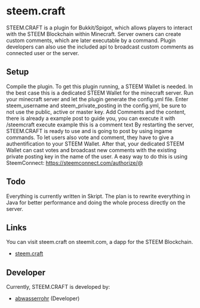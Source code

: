 # steem.craft
STEEM.CRAFT is a plugin for Bukkit/Spigot, which allows players to interact with the STEEM Blockchain within Minecraft.
Server owners can create custom comments, which are later executable by a command. Plugin developers can also use the included api to broadcast custom comments as connected user or the server.

## Setup
Compile the plugin.
To get this plugin running, a STEEM Wallet is needed. In the best case this is a dedicated STEEM Wallet for the minecraft server.
Run your minecraft server and let the plugin generate the config.yml file.
Enter steem_username and steem_private_posting in the config.yml, be sure to not use the public, active or master key.
Add Comments and the content, there is already a example post to guide you, you can execute it with /steemcraft execute example this is a comment text
By restarting the server, STEEM.CRAFT is ready to use and is going to post by using ingame commands.
To let users also vote and comment, they have to give a authentification to your STEEM Wallet. 
After that, your dedicated STEEM Wallet can cast votes and broadcast new comments with the existing private posting key in the name of the user.
A easy way to do this is using SteemConnect: https://steemconnect.com/authorize/@<your dedicated minecraft server steem wallet name>

## Todo
Everything is currently written in Skript. The plan is to rewrite everything in Java for better performance and doing the whole process directly on the server.

## Links
You can visit steem.craft on steemit.com, a dapp for the STEEM Blockchain.
* [steem.craft](https://steemit.com/@steem.craft)

## Developer
Currently, STEEM.CRAFT is developed by:
* [abwasserrohr](https://github.com/abwasserrohr) (Developer)
